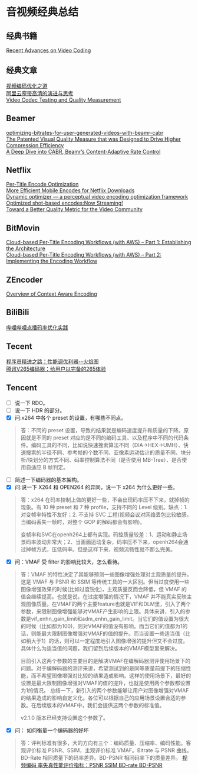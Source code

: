 # 音视频经典总结

## 经典书籍
[Recent Advances on Video Coding](https://www.intechopen.com/books/recent-advances-on-video-coding)

##  经典文章
[视频编码优化之道](https://cloud.tencent.com/developer/article/1167022)  
[阿里云窄带高清的演进与思考](https://zhuanlan.zhihu.com/p/366605123)  
[Video Codec Testing and Quality Measurement](https://tools.ietf.org/id/draft-ietf-netvc-testing-06.html)  

## Beamer
[optimizing-bitrates-for-user-generated-videos-with-beamr-cabr](https://blog.beamr.com/2020/07/12/optimizing-bitrates-for-user-generated-videos-with-beamr-cabr/)  
[The Patented Visual Quality Measure that was Designed to Drive Higher Compression Efficiency](https://blog.beamr.com/2019/09/11/visual-quality-measure/)  
[A Deep Dive into CABR, Beamr’s Content-Adaptive Rate Control](https://blog.beamr.com/2019/09/11/cabr-content-adaptive-rate-control/)

## Netflix
[Per-Title Encode Optimization](https://netflixtechblog.com/per-title-encode-optimization-7e99442b62a2)  
[More Efficient Mobile Encodes for Netflix Downloads](https://netflixtechblog.com/more-efficient-mobile-encodes-for-netflix-downloads-625d7b082909)  
[Dynamic optimizer — a perceptual video encoding optimization framework](https://netflixtechblog.com/dynamic-optimizer-a-perceptual-video-encoding-optimization-framework-e19f1e3a277f)  
[Optimized shot-based encodes:Now Streaming!](https://netflixtechblog.com/optimized-shot-based-encodes-now-streaming-4b9464204830)  
[Toward a Better Quality Metric for the Video Community](https://netflixtechblog.com/toward-a-better-quality-metric-for-the-video-community-7ed94e752a30)  

## BitMovin
[Cloud-based Per-Title Encoding Workflows (with AWS) – Part 1: Establishing the Architecture](https://bitmovin.com/cloud-based-per-title-encoding-aws-p1/)  
[Cloud-based Per-Title Encoding Workflows (with AWS) – Part 2: Implementing the Encoding Workflow](https://bitmovin.com/cloud-based-per-title-encoding-aws-p2/)  

## ZEncoder
[Overview of Context Aware Encoding](https://zencoder.support.brightcove.com/general-information/overview-context-aware-encoding.html)

## BiliBili
[哔哩哔哩点播码率优化实践](https://www.livevideostack.cn/news/bilibili-20200714/)

## Tecent
[程序员精进之路：性能调优利器--火焰图](https://www.jiqizhixin.com/articles/2020-06-16-3)  
[腾讯V265编码器：给用户以完备的265体验](https://zhuanlan.zhihu.com/p/82884332)

## Tencent
- [ ] 说一下 RDO。  
- [ ] 说一下 HDR 的部分。
- [x] 问:x264 中各个 preset 的设置，有哪些不同点。  
> 答：不同的 preset 设置，导致的结果就是编码速度提升和质量的下降。原因就是不同的 preset 对应的是不同的编码工具、以及程序中不同的代码条件。编码工具的不同，比如说快速搜索算法不同（DIA->HEX->UMH）、快速搜索的半径不同、参考帧的个数不同、亚像素运动估计的质量不同、块分析/块划分的方式不同、码率控制算法不同（是否使用 MB-Tree）、是否使用自适应 B 帧判定。
- [ ] 简述一下编码器的基本架构。  
- [x] 问:说一下 X264 和 OPEN264 的异同，说一下 x264 为什么更好一些。  
> 答：x264 在码率控制上做的更好一些，不会出现码率压不下来，就掉帧的现象。有 10 种 preset 和 7 种 profile，支持不同的 Level 级别。缺点：1. 对变帧率特性不友好；2. 不支持 SVC 工程(视频会议对网络丢包比较敏感，当编码丢失一帧时，对整个 GOP 的解码都会有影响)。
> 
> 变帧率和SVC在openh264上都有实现。码控质量较差：1、运动和静止场景码率波动非常大；2、当画面运动复杂，码率压不下来，openh264会通过掉帧方式，压低码率。但是这样下来，视频流畅性就不那么完美。
- [x] 问：VMAF 受 filter 的影响比较大，怎么看待。  
> 答：VMAF 的特性决定了其能够预测一些图像增强处理对主观质量的提升。这是 VMAF 与 PSNR 和 SSIM 等传统工具的一大区别。但当过度使用一些图像增强效果的时候(比如过度锐化)，主观质量反而会降低，但 VMAF 的值会继续提高。也就是说，在过度增强的情况下，VMAF 并不能真实反映主观图像质量。在VMAF的两个主要feature也就是VIF和DLM里，引入了两个参数，来限制图像增强能够对VMAF产生影响的上限。具体来讲，引入的参数是vif_enhn_gain_limit和adm_enhn_gain_limit。当它们的值设置为很大的时候（比如都为100)，则对VMAF的值没有影响。而当它们的值都为1的话，则能最大限制图像增强对VMAF的值的提升。而当设置一些适当值（比如稍大于1）的话，则可以一定程度地引入图像增强的提升但又不会过度。具体什么为适当值的问题，我们留到后续版本的VMAF模型里来解决。
> 
> 目前引入这两个参数的主要目的是解决VMAF在编解码器测评使用场景下的问题。对于编解码器的测评来讲，希望测试到的是同等质量前提下的压缩性能，而不希望图像增强对比较的结果造成影响。这样的使用场景下，最好的设置是最大限制图像增强对VMAF的值的提升，也就是使用两个参数都设置为1的情况。
> 总结一下，新引入的两个参数能够让用户对图像增强对VMAF的结果造成的影响自定义化。各位可以根据自己的应用场景设置合适的参数。在后续版本的VMAF中，我们会提供这两个参数的标准值。  
> 
> v2.1.0 版本已经支持设置这个参数了。

- [x] 问： 如何衡量一个编码器的好坏
> 答：评判标准有很多，大的方向有三个：编码质量、压缩率、编码性能。客观评价标准 PSNR、SSIM，主观评价标准 VMAF。Bitrate 与 PSNR 曲线。BD-Rate 相同质量下的码率差异。BD-PSNR 相同码率下的质量差异。
> [视频编码 率失真性能评价指标：PSNR SSIM BD-rate BD-PSNR](https://www.cnblogs.com/sddai/p/14356542.html)  
